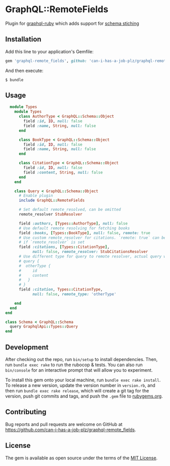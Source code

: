 # GraphQL::RemoteFields

Plugin for [graphql-ruby](https://github.com/rmosolgo/graphql-ruby) which adds support for [schema stiching](https://www.prisma.io/blog/how-do-graphql-remote-schemas-work-7118237c89d7/)


## Installation

Add this line to your application's Gemfile:

```ruby
gem 'graphql-remote_fields', github: 'can-i-has-a-job-plz/graphql-remote_fields'
```

And then execute:

    $ bundle

## Usage

```ruby
  module Types
    module Types
      class AuthorType < GraphQL::Schema::Object
        field :id, ID, null: false
        field :name, String, null: false
      end

      class BookType < GraphQL::Schema::Object
        field :id, ID, null: false
        field :name, String, null: false
      end

      class CitationType < GraphQL::Schema::Object
        field :id, ID, null: false
        field :content, String, null: false
      end
    end

    class Query < GraphQL::Schema::Object
      # Enable plugin
      include GraphQL::RemoteFields

      # Set default remote_resolved, can be omitted
      remote_resolver StubResolver

      field :authors, [Types::AuthorType], null: false
      # Use default remote resolving for fetching books
      field :books, [Types::BookType], null: false, remote: true
      # Use custom remote_resolver for citations. `remote: true` can be omitted
      # if `remote_resolver` is set
      field :citations, [Types::CitationType],
            null: false, remote_resolver: StubCitationsResolver
      # Use different type for query to remote resolver, actual query will look like:
      # query {
      #  otherType {
      #     id
      #     content
      #   }
      # }
      field :citation, Types::CitationType,
            null: false, remote_type: 'otherType'

    end
  end
end

class Schema < GraphQL::Schema
  query GraphqlApi::Types::Query
end
```

## Development

After checking out the repo, run `bin/setup` to install dependencies. Then, run `bundle exec rake` to run the rubocop & tests. You can also run `bin/console` for an interactive prompt that will allow you to experiment.

To install this gem onto your local machine, run `bundle exec rake install`. To release a new version, update the version number in `version.rb`, and then run `bundle exec rake release`, which will create a git tag for the version, push git commits and tags, and push the `.gem` file to [rubygems.org](https://rubygems.org).

## Contributing

Bug reports and pull requests are welcome on GitHub at https://github.com/can-i-has-a-job-plz/graphql-remote_fields.

## License

The gem is available as open source under the terms of the [MIT License](https://opensource.org/licenses/MIT).

